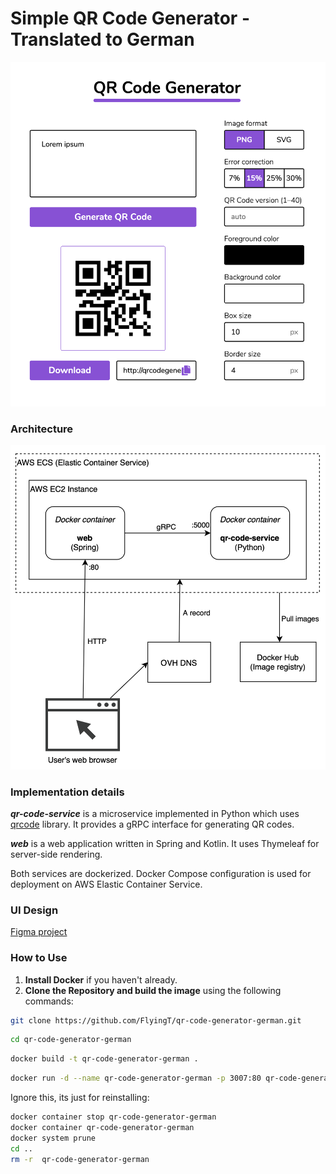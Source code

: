 # Simple QR Code Generator - Translated to German

<img src="docs/screenshot.png" width="600"/>

### Architecture

<img src="docs/architecture-diagram.png" width="600"/>

### Implementation details

_**qr-code-service**_ is a microservice implemented in Python which uses [qrcode](https://github.com/lincolnloop/python-qrcode) library.
It provides a gRPC interface for generating QR codes.

_**web**_ is a web application written in Spring and Kotlin. It uses Thymeleaf for server-side rendering.

Both services are dockerized.
Docker Compose configuration is used for deployment on AWS Elastic Container Service.

### UI Design

[Figma project](https://www.figma.com/file/m0zkjHTBtYOHYB327GsUou/QR_Code_Generator?node-id=0%3A1)

### How to Use

1. **Install Docker** if you haven't already.
2. **Clone the Repository and build the image** using the following commands:

```bash
git clone https://github.com/FlyingT/qr-code-generator-german.git
```
```bash
cd qr-code-generator-german
```
```bash
docker build -t qr-code-generator-german .
```
```bash
docker run -d --name qr-code-generator-german -p 3007:80 qr-code-generator-german
```

Ignore this, its just for reinstalling:
```bash
docker container stop qr-code-generator-german
docker container qr-code-generator-german
docker system prune
cd ..
rm -r  qr-code-generator-german
```
